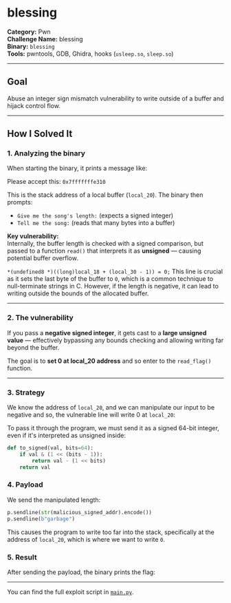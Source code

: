 # blessing

**Category:** Pwn  
**Challenge Name:** blessing  
**Binary:** `blessing`  
**Tools:** pwntools, GDB, Ghidra, hooks (`usleep.so`, `sleep.so`)

---

## Goal

Abuse an integer sign mismatch vulnerability to write outside of a buffer and hijack control flow.

---

## How I Solved It

### 1. Analyzing the binary

When starting the binary, it prints a message like:

Please accept this: `0x7fffffffe310`


This is the stack address of a local buffer (`local_20`). The binary then prompts:

- `Give me the song's length:` (expects a signed integer)
- `Tell me the song:` (reads that many bytes into a buffer)

**Key vulnerability:**  
Internally, the buffer length is checked with a signed comparison, but passed to a function `read()` that interprets it as **unsigned** — causing potential buffer overflow.

`*(undefined8 *)((long)local_18 + (local_30 - 1)) = 0;`
This line is crucial as it sets the last byte of the buffer to `0`, which is a common technique to null-terminate strings in C. However, if the length is negative, it can lead to writing outside the bounds of the allocated buffer.

---

### 2. The vulnerability

If you pass a **negative signed integer**, it gets cast to a **large unsigned value** — effectively bypassing any bounds checking and allowing writing far beyond the buffer.

The goal is to **set 0 at local_20 address** and so enter to the `read_flag()` function. 

---

### 3. Strategy

We know the address of `local_20`, and we can manipulate our input to be negative and so, the vulnerable line will write 0 at `local_20`:

To pass it through the program, we must send it as a signed 64-bit integer, even if it's interpreted as unsigned inside:

```python
def to_signed(val, bits=64):
    if val & (1 << (bits - 1)):
        return val - (1 << bits)
    return val
```

### 4. Payload

We send the manipulated length:
```python
p.sendline(str(malicious_signed_addr).encode())
p.sendline(b"garbage")
```

This causes the program to write too far into the stack, specifically at the address of `local_20`, which is where we want to write `0`.

### 5. Result

After sending the payload, the binary prints the flag:

---

You can find the full exploit script in [`main.py`](./main.py).
